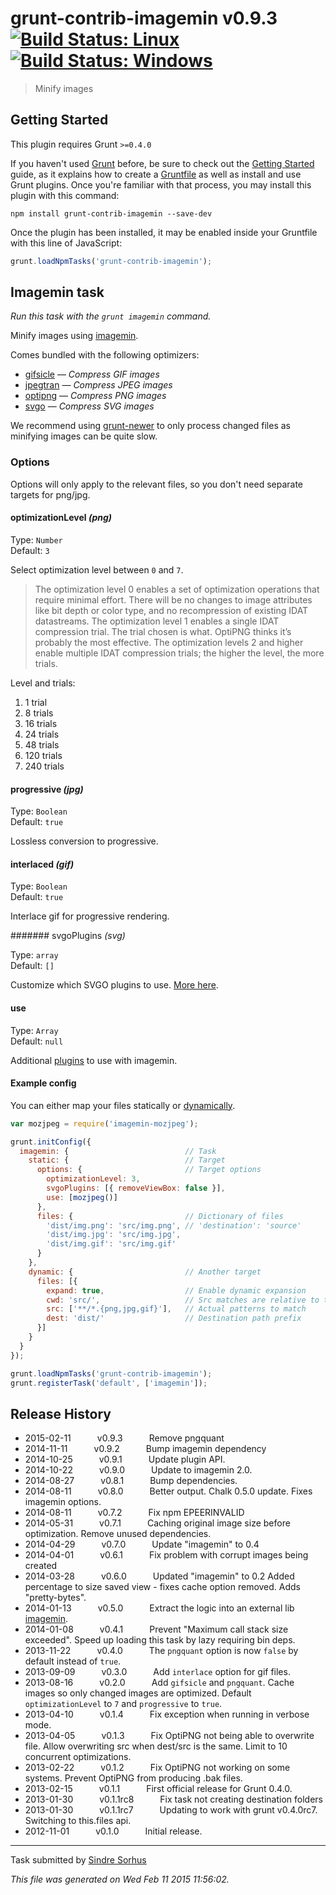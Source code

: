 # grunt-contrib-imagemin v0.9.3 [![Build Status: Linux](https://travis-ci.org/gruntjs/grunt-contrib-imagemin.svg?branch=master)](https://travis-ci.org/gruntjs/grunt-contrib-imagemin) [![Build Status: Windows](https://ci.appveyor.com/api/projects/status/7w491e6edsuanreu/branch/master?svg=true)](https://ci.appveyor.com/project/gruntjs/grunt-contrib-imagemin/branch/master)

> Minify images



## Getting Started
This plugin requires Grunt `>=0.4.0`

If you haven't used [Grunt](http://gruntjs.com/) before, be sure to check out the [Getting Started](http://gruntjs.com/getting-started) guide, as it explains how to create a [Gruntfile](http://gruntjs.com/sample-gruntfile) as well as install and use Grunt plugins. Once you're familiar with that process, you may install this plugin with this command:

```shell
npm install grunt-contrib-imagemin --save-dev
```

Once the plugin has been installed, it may be enabled inside your Gruntfile with this line of JavaScript:

```js
grunt.loadNpmTasks('grunt-contrib-imagemin');
```




## Imagemin task
_Run this task with the `grunt imagemin` command._

Minify images using [imagemin](https://github.com/kevva/imagemin).

Comes bundled with the following optimizers:

- [gifsicle](https://github.com/kevva/imagemin-gifsicle) — *Compress GIF images*
- [jpegtran](https://github.com/kevva/imagemin-jpegtran) — *Compress JPEG images*
- [optipng](https://github.com/kevva/imagemin-optipng) — *Compress PNG images*
- [svgo](https://github.com/kevva/imagemin-svgo) — *Compress SVG images*

We recommend using [grunt-newer](https://github.com/tschaub/grunt-newer) to only process changed files as minifying images can be quite slow.

### Options

Options will only apply to the relevant files, so you don't need separate targets for png/jpg.


#### optimizationLevel *(png)*

Type: `Number`  
Default: `3`

Select optimization level between `0` and `7`.

> The optimization level 0 enables a set of optimization operations that require minimal effort. There will be no changes to image attributes like bit depth or color type, and no recompression of existing IDAT datastreams. The optimization level 1 enables a single IDAT compression trial. The trial chosen is what. OptiPNG thinks it’s probably the most effective. The optimization levels 2 and higher enable multiple IDAT compression trials; the higher the level, the more trials.

Level and trials:

1. 1 trial
2. 8 trials
3. 16 trials
4. 24 trials
5. 48 trials
6. 120 trials
7. 240 trials


#### progressive *(jpg)*

Type: `Boolean`  
Default: `true`

Lossless conversion to progressive.


#### interlaced *(gif)*

Type: `Boolean`  
Default: `true`

Interlace gif for progressive rendering.


####### svgoPlugins *(svg)*

Type: `array`  
Default: `[]`

Customize which SVGO plugins to use. [More here](https://github.com/sindresorhus/grunt-svgmin#available-optionsplugins).


#### use

Type: `Array`  
Default: `null`

Additional [plugins](https://npmjs.org/keyword/imageminplugin) to use with imagemin.

#### Example config

You can either map your files statically or [dynamically](http://gruntjs.com/configuring-tasks#building-the-files-object-dynamically).

```js
var mozjpeg = require('imagemin-mozjpeg');

grunt.initConfig({
  imagemin: {                          // Task
    static: {                          // Target
      options: {                       // Target options
        optimizationLevel: 3,
        svgoPlugins: [{ removeViewBox: false }],
        use: [mozjpeg()]
      },
      files: {                         // Dictionary of files
        'dist/img.png': 'src/img.png', // 'destination': 'source'
        'dist/img.jpg': 'src/img.jpg',
        'dist/img.gif': 'src/img.gif'
      }
    },
    dynamic: {                         // Another target
      files: [{
        expand: true,                  // Enable dynamic expansion
        cwd: 'src/',                   // Src matches are relative to this path
        src: ['**/*.{png,jpg,gif}'],   // Actual patterns to match
        dest: 'dist/'                  // Destination path prefix
      }]
    }
  }
});

grunt.loadNpmTasks('grunt-contrib-imagemin');
grunt.registerTask('default', ['imagemin']);
```


## Release History

 * 2015-02-11   v0.9.3   Remove pngquant
 * 2014-11-11   v0.9.2   Bump imagemin dependency
 * 2014-10-25   v0.9.1   Update plugin API.
 * 2014-10-22   v0.9.0   Update to imagemin 2.0.
 * 2014-08-27   v0.8.1   Bump dependencies.
 * 2014-08-11   v0.8.0   Better output. Chalk 0.5.0 update. Fixes imagemin options.
 * 2014-08-11   v0.7.2   Fix npm EPEERINVALID
 * 2014-05-31   v0.7.1   Caching original image size before optimization. Remove unused dependencies.
 * 2014-04-29   v0.7.0   Update "imagemin" to 0.4
 * 2014-04-01   v0.6.1   Fix problem with corrupt images being created
 * 2014-03-28   v0.6.0   Updated "imagemin" to 0.2 Added percentage to size saved view - fixes cache option removed. Adds "pretty-bytes".
 * 2014-01-13   v0.5.0   Extract the logic into an external lib [imagemin](https://github.com/kevva/imagemin).
 * 2014-01-08   v0.4.1   Prevent "Maximum call stack size exceeded". Speed up loading this task by lazy requiring bin deps.
 * 2013-11-22   v0.4.0   The `pngquant` option is now `false` by default instead of `true`.
 * 2013-09-09   v0.3.0   Add `interlace` option for gif files.
 * 2013-08-16   v0.2.0   Add `gifsicle` and `pngquant`. Cache images so only changed images are optimized. Default `optimizationLevel` to `7` and `progressive` to `true`.
 * 2013-04-10   v0.1.4   Fix exception when running in verbose mode.
 * 2013-04-05   v0.1.3   Fix OptiPNG not being able to overwrite file. Allow overwriting src when dest/src is the same. Limit to 10 concurrent optimizations.
 * 2013-02-22   v0.1.2   Fix OptiPNG not working on some systems. Prevent OptiPNG from producing .bak files.
 * 2013-02-15   v0.1.1   First official release for Grunt 0.4.0.
 * 2013-01-30   v0.1.1rc8   Fix task not creating destination folders
 * 2013-01-30   v0.1.1rc7   Updating to work with grunt v0.4.0rc7. Switching to this.files api.
 * 2012-11-01   v0.1.0   Initial release.

---

Task submitted by [Sindre Sorhus](http://github.com/sindresorhus)

*This file was generated on Wed Feb 11 2015 11:56:02.*
